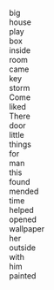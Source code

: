 big  
house  
play  
box  
inside  
room  
came  
key  
storm  
Come  
liked  
There  
door  
little  
things  
for  
man  
this  
found  
mended  
time  
helped  
opened  
wallpaper  
her  
outside  
with  
him  
painted  
